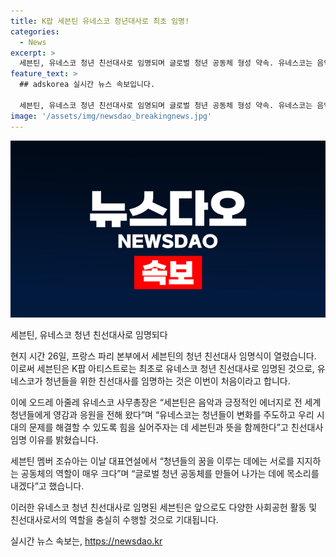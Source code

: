 ```yaml
---
title: K팝 세븐틴 유네스코 청년대사로 최초 임명!
categories:
  - News
excerpt: >
  세븐틴, 유네스코 청년 친선대사로 임명되며 글로벌 청년 공동체 형성 약속. 유네스코는 음악과 긍정적 에너지로 세계 청년들에 영감과 응원이유로 세븐틴을 선정. 세븐틴 멤버 조슈아는 서로를 지지하는 공동체로 꿈 이루는데 기여하겠다고 전했다.
feature_text: >
  ## adskorea 실시간 뉴스 속보입니다.

  세븐틴, 유네스코 청년 친선대사로 임명되며 글로벌 청년 공동체 형성 약속. 유네스코는 음악과 긍정적 에너지로 세계 청년들에 영감과 응원이유로 세븐틴을 선정. 세븐틴 멤버 조슈아는 서로를 지지하는 공동체로 꿈 이루는데 기여하겠다고 전했다.
image: '/assets/img/newsdao_breakingnews.jpg'
---
```


<p><img src="/assets/img/newsdao_breakingnews.jpg" alt="adskorea 속보" /></p>

<p>세븐틴, 유네스코 청년 친선대사로 임명되다</p>

<p>현지 시간 26일, 프랑스 파리 본부에서 세븐틴의 청년 친선대사 임명식이 열렸습니다. 이로써 세븐틴은 K팝 아티스트로는 최초로 유네스코 청년 친선대사로 임명된 것으로, 유네스코가 청년들을 위한 친선대사를 임명하는 것은 이번이 처음이라고 합니다.</p>

<p>이에 오드레 아줄레 유네스코 사무총장은 “세븐틴은 음악과 긍정적인 에너지로 전 세계 청년들에게 영감과 응원을 전해 왔다”며 “유네스코는 청년들이 변화를 주도하고 우리 시대의 문제를 해결할 수 있도록 힘을 실어주자는 데 세븐틴과 뜻을 함께한다”고 친선대사 임명 이유를 밝혔습니다.</p>

<p>세븐틴 멤버 조슈아는 이날 대표연설에서 “청년들의 꿈을 이루는 데에는 서로를 지지하는 공동체의 역할이 매우 크다”며 “글로벌 청년 공동체를 만들어 나가는 데에 목소리를 내겠다”고 했습니다. </p>

<p>이러한 유네스코 청년 친선대사로 임명된 세븐틴은 앞으로도 다양한 사회공헌 활동 및 친선대사로서의 역할을 충실히 수행할 것으로 기대됩니다.</p>
실시간 뉴스 속보는, <a href="https://newsdao.kr" rel="dofollow">https://newsdao.kr</a>


